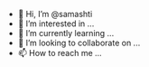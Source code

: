 - 👋 Hi, I’m @samashti
- 👀 I’m interested in ...
- 🌱 I’m currently learning ...
- 💞️ I’m looking to collaborate on ...
- 📫 How to reach me ...

<!---
samashti/samashti is a ✨ special ✨ repository because its `README.md` (this file) appears on your GitHub profile.
You can click the Preview link to take a look at your changes.
--->
